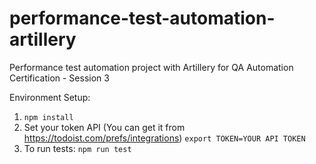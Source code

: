 # performance-test-automation-artillery
Performance test automation project with Artillery for QA Automation Certification - Session 3


Environment Setup:

1. `npm install`
2. Set your token API (You can get it from https://todoist.com/prefs/integrations) `export TOKEN=YOUR API TOKEN`
3. To run tests: `npm run test`


